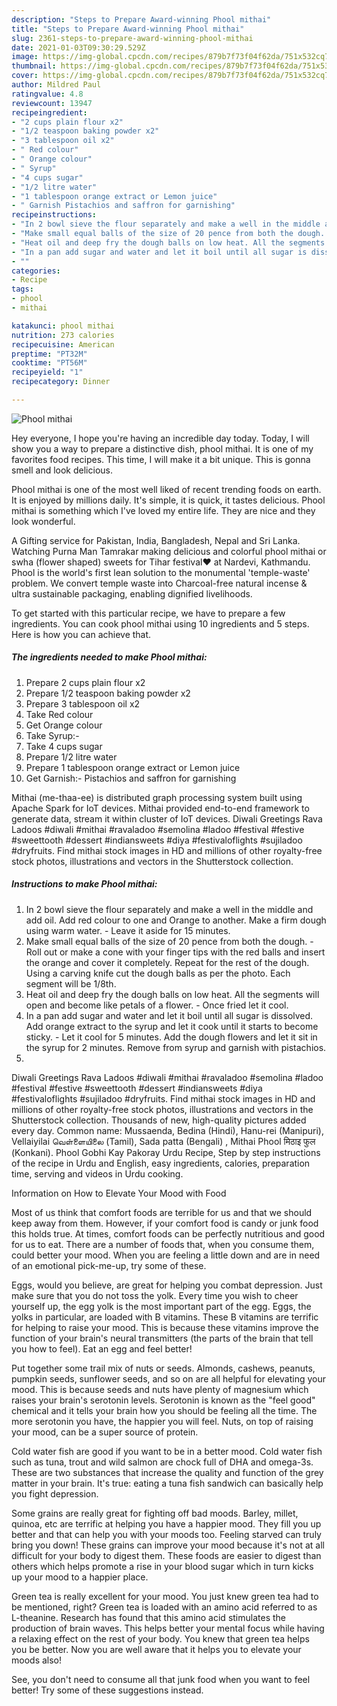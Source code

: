 ```yaml
---
description: "Steps to Prepare Award-winning Phool mithai"
title: "Steps to Prepare Award-winning Phool mithai"
slug: 2361-steps-to-prepare-award-winning-phool-mithai
date: 2021-01-03T09:30:29.529Z
image: https://img-global.cpcdn.com/recipes/879b7f73f04f62da/751x532cq70/phool-mithai-recipe-main-photo.jpg
thumbnail: https://img-global.cpcdn.com/recipes/879b7f73f04f62da/751x532cq70/phool-mithai-recipe-main-photo.jpg
cover: https://img-global.cpcdn.com/recipes/879b7f73f04f62da/751x532cq70/phool-mithai-recipe-main-photo.jpg
author: Mildred Paul
ratingvalue: 4.8
reviewcount: 13947
recipeingredient:
- "2 cups plain flour x2"
- "1/2 teaspoon baking powder x2"
- "3 tablespoon oil x2"
- " Red colour"
- " Orange colour"
- " Syrup"
- "4 cups sugar"
- "1/2 litre water"
- "1 tablespoon orange extract or Lemon juice"
- " Garnish Pistachios and saffron for garnishing"
recipeinstructions:
- "In 2 bowl sieve the flour separately and make a well in the middle and add oil. Add red colour to one and Orange to another. Make a firm dough using warm water.  Leave it aside for 15 minutes."
- "Make small equal balls of the size of 20 pence from both the dough.  Roll out or make a cone with your finger tips with the red balls and insert the orange and cover it completely. Repeat for the rest of the dough. Using a carving knife cut the dough balls as per the photo. Each segment will be 1/8th."
- "Heat oil and deep fry the dough balls on low heat. All the segments will open and become like petals of a flower.  Once fried let it cool."
- "In a pan add sugar and water and let it boil until all sugar is dissolved. Add orange extract to the syrup and let it cook until it starts to become sticky.  Let it cool for 5 minutes. Add the dough flowers and let it sit in the syrup for 2 minutes. Remove from syrup and garnish with pistachios."
- ""
categories:
- Recipe
tags:
- phool
- mithai

katakunci: phool mithai 
nutrition: 273 calories
recipecuisine: American
preptime: "PT32M"
cooktime: "PT56M"
recipeyield: "1"
recipecategory: Dinner

---
```



![Phool mithai](https://img-global.cpcdn.com/recipes/879b7f73f04f62da/751x532cq70/phool-mithai-recipe-main-photo.jpg)

Hey everyone, I hope you're having an incredible day today. Today, I will show you a way to prepare a distinctive dish, phool mithai. It is one of my favorites food recipes. This time, I will make it a bit unique. This is gonna smell and look delicious.

Phool mithai is one of the most well liked of recent trending foods on earth. It is enjoyed by millions daily. It's simple, it is quick, it tastes delicious. Phool mithai is something which I've loved my entire life. They are nice and they look wonderful.

A Gifting service for Pakistan, India, Bangladesh, Nepal and Sri Lanka. Watching Purna Man Tamrakar making delicious and colorful phool mithai or swha (flower shaped) sweets for Tihar festival❤️ at Nardevi, Kathmandu. Phool is the world&#39;s first lean solution to the monumental &#39;temple-waste&#39; problem. We convert temple waste into Charcoal-free natural incense &amp; ultra sustainable packaging, enabling dignified livelihoods.


To get started with this particular recipe, we have to prepare a few ingredients. You can cook phool mithai using 10 ingredients and 5 steps. Here is how you can achieve that.

<!--inarticleads1-->

##### The ingredients needed to make Phool mithai:

1. Prepare 2 cups plain flour x2
1. Prepare 1/2 teaspoon baking powder x2
1. Prepare 3 tablespoon oil x2
1. Take  Red colour
1. Get  Orange colour
1. Take  Syrup:-
1. Take 4 cups sugar
1. Prepare 1/2 litre water
1. Prepare 1 tablespoon orange extract or Lemon juice
1. Get  Garnish:- Pistachios and saffron for garnishing


Mithai (me-thaa-ee) is distributed graph processing system built using Apache Spark for IoT devices. Mithai provided end-to-end framework to generate data, stream it within cluster of IoT devices. Diwali Greetings Rava Ladoos #diwali #mithai #ravaladoo #semolina #ladoo #festival #festive #sweettooth #dessert #indiansweets #diya #festivaloflights #sujiladoo #dryfruits. Find mithai stock images in HD and millions of other royalty-free stock photos, illustrations and vectors in the Shutterstock collection. 

<!--inarticleads2-->

##### Instructions to make Phool mithai:

1. In 2 bowl sieve the flour separately and make a well in the middle and add oil. Add red colour to one and Orange to another. Make a firm dough using warm water.  - Leave it aside for 15 minutes.
1. Make small equal balls of the size of 20 pence from both the dough.  - Roll out or make a cone with your finger tips with the red balls and insert the orange and cover it completely. Repeat for the rest of the dough. Using a carving knife cut the dough balls as per the photo. Each segment will be 1/8th.
1. Heat oil and deep fry the dough balls on low heat. All the segments will open and become like petals of a flower.  - Once fried let it cool.
1. In a pan add sugar and water and let it boil until all sugar is dissolved. Add orange extract to the syrup and let it cook until it starts to become sticky.  - Let it cool for 5 minutes. Add the dough flowers and let it sit in the syrup for 2 minutes. Remove from syrup and garnish with pistachios.
1. 


Diwali Greetings Rava Ladoos #diwali #mithai #ravaladoo #semolina #ladoo #festival #festive #sweettooth #dessert #indiansweets #diya #festivaloflights #sujiladoo #dryfruits. Find mithai stock images in HD and millions of other royalty-free stock photos, illustrations and vectors in the Shutterstock collection. Thousands of new, high-quality pictures added every day. Common name: Mussaenda, Bedina (Hindi), Hanu-rei (Manipuri), Vellaiyilai வெள்ளையிலை (Tamil), Sada patta (Bengali) , Mithai Phool मिठाइ फुल (Konkani). Phool Gobhi Kay Pakoray Urdu Recipe, Step by step instructions of the recipe in Urdu and English, easy ingredients, calories, preparation time, serving and videos in Urdu cooking. 

Information on How to Elevate Your Mood with Food


Most of us think that comfort foods are terrible for us and that we should keep away from them. However, if your comfort food is candy or junk food this holds true. At times, comfort foods can be perfectly nutritious and good for us to eat. There are a number of foods that, when you consume them, could better your mood. When you are feeling a little down and are in need of an emotional pick-me-up, try some of these.

Eggs, would you believe, are great for helping you combat depression. Just make sure that you do not toss the yolk. Every time you wish to cheer yourself up, the egg yolk is the most important part of the egg. Eggs, the yolks in particular, are loaded with B vitamins. These B vitamins are terrific for helping to raise your mood. This is because these vitamins improve the function of your brain's neural transmitters (the parts of the brain that tell you how to feel). Eat an egg and feel better!

Put together some trail mix of nuts or seeds. Almonds, cashews, peanuts, pumpkin seeds, sunflower seeds, and so on are all helpful for elevating your mood. This is because seeds and nuts have plenty of magnesium which raises your brain's serotonin levels. Serotonin is known as the "feel good" chemical and it tells your brain how you should be feeling all the time. The more serotonin you have, the happier you will feel. Nuts, on top of raising your mood, can be a super source of protein.

Cold water fish are good if you want to be in a better mood. Cold water fish such as tuna, trout and wild salmon are chock full of DHA and omega-3s. These are two substances that increase the quality and function of the grey matter in your brain. It's true: eating a tuna fish sandwich can basically help you fight depression. 

Some grains are really great for fighting off bad moods. Barley, millet, quinoa, etc are terrific at helping you have a happier mood. They fill you up better and that can help you with your moods too. Feeling starved can truly bring you down! These grains can improve your mood because it's not at all difficult for your body to digest them. These foods are easier to digest than others which helps promote a rise in your blood sugar which in turn kicks up your mood to a happier place.

Green tea is really excellent for your mood. You just knew green tea had to be mentioned, right? Green tea is loaded with an amino acid referred to as L-theanine. Research has found that this amino acid stimulates the production of brain waves. This helps better your mental focus while having a relaxing effect on the rest of your body. You knew that green tea helps you be better. Now you are well aware that it helps you to elevate your moods also!

See, you don't need to consume all that junk food when you want to feel better! Try  some  of  these  suggestions  instead.

